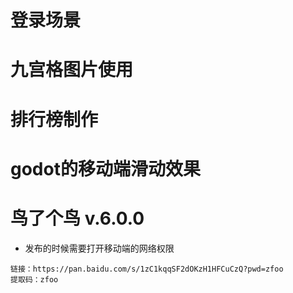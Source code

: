 # 登录场景

# 九宫格图片使用

# 排行榜制作

# godot的移动端滑动效果

# 鸟了个鸟 v.6.0.0

- 发布的时候需要打开移动端的网络权限

```
链接：https://pan.baidu.com/s/1zC1kqqSF2dOKzH1HFCuCzQ?pwd=zfoo 
提取码：zfoo
```
